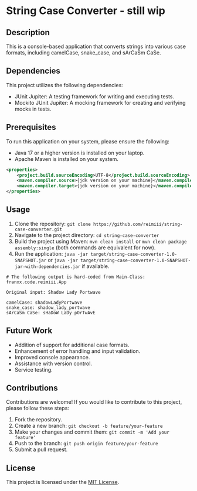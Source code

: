 # String Case Converter - still wip

## Description

This is a console-based application that converts strings into various case formats, including camelCase, snake_case,
and sArCaSm CaSe.

## Dependencies

This project utilizes the following dependencies:

- JUnit Jupiter: A testing framework for writing and executing tests.
- Mockito JUnit Jupiter: A mocking framework for creating and verifying mocks in tests.

## Prerequisites

To run this application on your system, please ensure the following:

- Java 17 or a higher version is installed on your laptop.
- Apache Maven is installed on your system.

```xml
<properties>
    <project.build.sourceEncoding>UTF-8</project.build.sourceEncoding>
    <maven.compiler.source>{jdk version on your machine}</maven.compiler.source>
    <maven.compiler.target>{jdk version on your machine}</maven.compiler.target>
</properties>
```

## Usage

1. Clone the repository: `git clone https://github.com/reimiii/string-case-converter.git`
2. Navigate to the project directory: `cd string-case-converter`
3. Build the project using Maven: `mvn clean install` or `mvn clean package assembly:single` (both commands are
   equivalent for now).
4. Run the application: `java -jar target/string-case-converter-1.0-SNAPSHOT.jar` or `java -jar target/string-case-converter-1.0-SNAPSHOT-jar-with-dependencies.jar`  if available.

```
# The following output is hard-coded from Main-Class: franxx.code.reimiii.App

Original input: Shadow Lady Portwave

camelCase: shadowLadyPortwave
snake_case: shadow_lady_portwave
sArCaSm CaSe: sHaDoW LaDy pOrTwAvE
```

## Future Work

- Addition of support for additional case formats.
- Enhancement of error handling and input validation.
- Improved console appearance.
- Assistance with version control.
- Service testing.

## Contributions

Contributions are welcome! If you would like to contribute to this project, please follow these steps:

1. Fork the repository.
2. Create a new branch: `git checkout -b feature/your-feature`
3. Make your changes and commit them: `git commit -m 'Add your feature'`
4. Push to the branch: `git push origin feature/your-feature`
5. Submit a pull request.

## License

This project is licensed under the [MIT License](LICENSE).